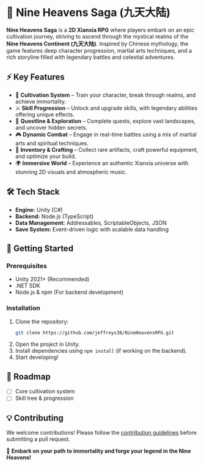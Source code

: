 # 🌌 Nine Heavens Saga (九天大陆)

**Nine Heavens Saga** is a **2D Xianxia RPG** where players embark on an epic cultivation journey, striving to ascend through the mystical realms of the **Nine Heavens Continent (九天大陆)**. Inspired by Chinese mythology, the game features deep character progression, martial arts techniques, and a rich storyline filled with legendary battles and celestial adventures.

## ⚡ Key Features

- 🏯 **Cultivation System** – Train your character, break through realms, and achieve immortality.
- ⚔ **Skill Progression** – Unlock and upgrade skills, with legendary abilities offering unique effects.
- 📜 **Questline & Exploration** – Complete quests, explore vast landscapes, and uncover hidden secrets.
- 🎮 **Dynamic Combat** – Engage in real-time battles using a mix of martial arts and spiritual techniques.
- 🎒 **Inventory & Crafting** – Collect rare artifacts, craft powerful equipment, and optimize your build.
- 🌍 **Immersive World** – Experience an authentic Xianxia universe with stunning 2D visuals and atmospheric music.

## 🛠 Tech Stack

- **Engine:** Unity (C#)
- **Backend:** Node.js (TypeScript)
- **Data Management:** Addressables, ScriptableObjects, JSON
- **Save System:** Event-driven logic with scalable data handling

## 🚀 Getting Started

### Prerequisites
- Unity 2021+ (Recommended)
- .NET SDK
- Node.js & npm (For backend development)

### Installation
1. Clone the repository:
   ```sh
   git clone https://github.com/jeffreys38/NineHeavensRPG.git
   ```
2. Open the project in Unity.
3. Install dependencies using `npm install` (if working on the backend).
4. Start developing!

## 📜 Roadmap
- [ ] Core cultivation system
- [ ] Skill tree & progression

## 💡 Contributing
We welcome contributions! Please follow the [contribution guidelines](CONTRIBUTING.md) before submitting a pull request.

🌟 **Embark on your path to immortality and forge your legend in the Nine Heavens!**
